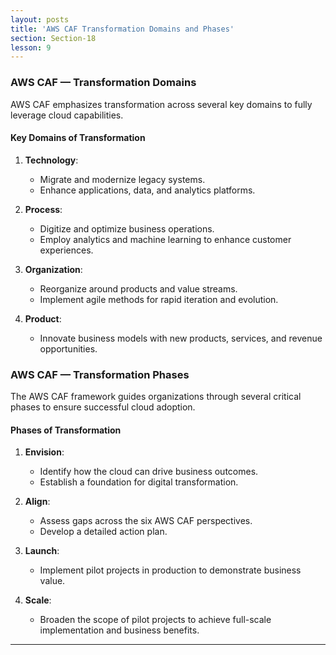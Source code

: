 ```yaml
---
layout: posts
title: 'AWS CAF Transformation Domains and Phases'
section: Section-18
lesson: 9
---
```


### AWS CAF — Transformation Domains

AWS CAF emphasizes transformation across several key domains to fully leverage cloud capabilities.

<!-- pagebreak -->

#### Key Domains of Transformation

1. **Technology**:

   - Migrate and modernize legacy systems.
   - Enhance applications, data, and analytics platforms.

2. **Process**:

   - Digitize and optimize business operations.
   - Employ analytics and machine learning to enhance customer experiences.

3. **Organization**:

   - Reorganize around products and value streams.
   - Implement agile methods for rapid iteration and evolution.

4. **Product**:
   - Innovate business models with new products, services, and revenue opportunities.

<!-- pagebreak -->

### AWS CAF — Transformation Phases

The AWS CAF framework guides organizations through several critical phases to ensure successful cloud adoption.

<!-- pagebreak -->

#### Phases of Transformation

1. **Envision**:

   - Identify how the cloud can drive business outcomes.
   - Establish a foundation for digital transformation.

2. **Align**:

   - Assess gaps across the six AWS CAF perspectives.
   - Develop a detailed action plan.

3. **Launch**:

   - Implement pilot projects in production to demonstrate business value.

4. **Scale**:
   - Broaden the scope of pilot projects to achieve full-scale implementation and business benefits.
<!-- pagebreak -->

---
